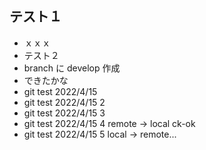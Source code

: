 ## テスト１

- ｘｘｘ
- テスト２
- branch に develop 作成
- できたかな
- git test 2022/4/15
- git test 2022/4/15 2
- git test 2022/4/15 3
- git test 2022/4/15 4 remote -> local ck-ok
- git test 2022/4/15 5 local -> remote...
